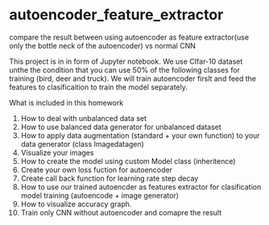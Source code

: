 # autoencoder_feature_extractor
compare the result between using autoencoder as feature extractor(use only the bottle neck of the autoencoder) vs normal CNN

This project is in in form of Jupyter notebook. We use CIfar-10 dataset unthe the condition that you can use 50% of the following classes for training (bird, deer and truck).
We will train autoencoder firslt and feed the features to clasificaition to train the model separately.

What is included in this homework

1. How to deal with unbalanced data set
2. How to use balanced data generator for unbalanced dataset
3. How to apply data augmentation (standard + your own function) to your data generator (class Imagedatagen)
4. Visualize your images
5. How to create the model using custom Model class (inheritence)
6. Create your own loss fuction for autoencoder
7. Create call back function for learning rate step decay
8. How to use our trained autoencder as features extractor for clasification model training (autoencode + image generator)
9. How to visualize accuracy graph.
10. Train only CNN without autoencoder and comapre the result

